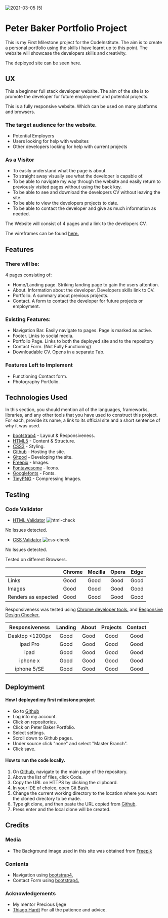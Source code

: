 ![2021-03-05 (5)](https://user-images.githubusercontent.com/75320149/110158530-65904780-7de1-11eb-99df-90e919f661fd.png)

# Peter Baker Portfolio Project


This is my First Milestone project for the CodeInstitute. The aim is to create a personal portfolio using the skills i have learnt up to this point. The website will showcase the developers skills and creativity.

The deployed site can be seen here.


## UX
 
This a beginner full stack developer website. The aim of the site is to promote the developer for future employment and potential projects.

This is a fully responsive website. Which can be used on many platforms and browsers.

### The target audience for the website.
- Potential Employers
- Users looking for help with websites
- Other developers looking for help with current projects

### As a Visitor

- To easily understand what the page is about.
- To straight away visually see what the developer is capable of.
- To be able to navigate my way through the website and easily return to previously visited pages without using the back key.
- To be able to see and download the developers CV without leaving the site.
- To be able to view the developers projects to date.
- To be able to contact the developer and give as much information as needed.

The Website will consist of 4 pages and a link to the developers CV.

The wireframes can be found [here.](https://www.figma.com/file/SYpJ97bFEnBfiS0DF3i0Rj/Portfolio)


## Features


### There will be:
 
4 pages consisting of:
- Home/Landing page. Striking landing page to gain the users attention.
- About. Information about the developer. Developers skills link to CV.
- Portfolio. A summary about previous projects.  
- Contact. A form to contact the developer for future projects or employment.

### Existing Features:
- Navigation Bar. Easily navigate to pages. Page is marked as active.
- Footer. Links to social media.
- Portfolio Page. Links to both the deployed site and to the repository
- Contact Form. (Not Fully Functioning)
- Downloadable CV. Opens in a separate Tab.



### Features Left to Implement
- Functioning Contact form.
- Photography Portfolio.

## Technologies Used

In this section, you should mention all of the languages, frameworks, libraries, and any other tools that you have used to construct this project. For each, provide its name, a link to its official site and a short sentence of why it was used.

- [bootstrap4](https://getbootstrap.com/) - Layout & Responsiveness.
- [HTML5](https://en.wikipedia.org/wiki/HTML5) - Content & Structure.
- [CSS3](https://en.wikipedia.org/wiki/CSS) - Styling.
- [Github](https://github.com/) - Hosting the site.
- [Gitpod](https://www.gitpod.io/) - Developing the site.
- [Freepix](https://www.freepik.com/) - Images.
- [Fontawesome](https://fontawesome.com/v4.7.0/icons/) - Icons.
- [Googlefonts](https://fonts.google.com/) - Fonts.
- [TinyPNG](https://tinypng.com/) - Compressing Images.


## Testing

### Code Validator

- [HTML Validator](https://validator.w3.org/)
![html-check](https://user-images.githubusercontent.com/75320149/110157678-62488c00-7de0-11eb-97ca-b370686af533.png)

No Issues detected.


- [CSS Validator](https://jigsaw.w3.org/css-validator/)
![css-check](https://user-images.githubusercontent.com/75320149/110157604-48a74480-7de0-11eb-83e5-d4e2a3ea1191.png)

No Issues detected.

Tested on different Browsers.

|   | Chrome  | Mozilla | Opera  | Edge |
|---|   ---   |   ---   |   ---  |  --- |
| Links |Good |  Good   |Good    |Good  |
| Images|Good | Good    |Good    |Good    |
| Renders as expected|  Good  |  Good  | Good   | Good   |

Responsiveness was tested using [Chrome developer tools.](https://developers.google.com/web/tools/chrome-devtools) and [Responsive Design Checker.](https://www.responsivedesignchecker.com)

**Responsiveness**|**Landing**|**About**|**Projects**|**Contact**
:-----:|:-----:|:-----:|:-----:|:-----:
Desktop <1200px|Good|Good|Good|Good
ipad Pro|Good|Good|Good|Good
ipad|Good|Good|Good|Good
iphone x|Good|Good|Good|Good
iphone 5/SE|Good|Good|Good|Good

## Deployment

#### How I deployed my first milestone project

- Go to [Github](https://github.com/)
- Log into my account.
- Click on repositories.
- Click on Peter Baker Portfolio.
- Select settings.
- Scroll down to Github pages.
- Under source click "none" and select "Master Branch".
- Click save.

#### How to run the code locally.

1. On [Github](https://github.com/), navigate to the main page of the repository.
2. Above the list of files, click Code.
3. Copy the URL on HTTPS by clicking the clipboard.
4. In your IDE of choice, open Git Bash.
5. Change the current working directory to the location where you want the cloned directory to be made.
6. Type git clone, and then paste the URL copied from [Github](https://github.com/).
7. Press enter and the local clone will be created.



## Credits

### Media

- The Background image used in this site was obtained from  [Freepik](https://www.freepik.com/)

### Contents

- Navigation using [bootstrap4.](https://getbootstrap.com/)
- Contact Form using [bootstrap4.](https://getbootstrap.com/)

### Acknowledgements

- My mentor Precious Ijege 
- [Thiago Hardt](https://github.com/ThiagoHardt) For all the patience and advice.